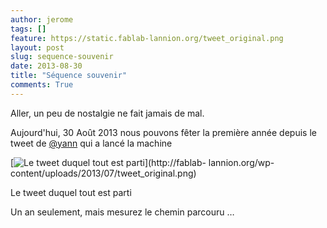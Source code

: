 ```yaml
---
author: jerome
tags: []
feature: https://static.fablab-lannion.org/tweet_original.png
layout: post
slug: sequence-souvenir
date: 2013-08-30
title: "Séquence souvenir"
comments: True
---
```

Aller, un peu de nostalgie ne fait jamais de mal.

Aujourd'hui, 30 Août 2013 nous pouvons fêter la première année depuis le tweet
de [@yann](http://fablab-lannion.org/membres/yann/) qui a lancé la machine

[![Le tweet duquel tout est
parti](https://static.fablab-lannion.org/tweet_original-300x59.png)](http://fablab-
lannion.org/wp-content/uploads/2013/07/tweet_original.png)

Le tweet duquel tout est parti

Un an seulement, mais mesurez le chemin parcouru …


